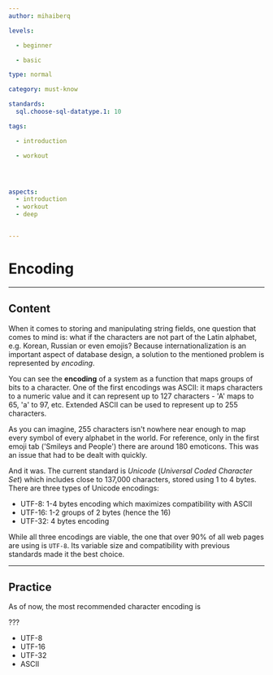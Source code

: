 ```yaml
---
author: mihaiberq

levels:

  - beginner

  - basic

type: normal

category: must-know

standards:
  sql.choose-sql-datatype.1: 10

tags:

  - introduction

  - workout




aspects:
  - introduction
  - workout
  - deep


---
```


# Encoding

---
## Content

When it comes to storing and manipulating string fields, one question that comes to mind is: what if the characters are not part of the Latin alphabet, e.g. Korean, Russian or even emojis? Because internationalization is an important aspect of database design, a solution to the mentioned problem is represented by *encoding*.

You can see the **encoding** of a system as a function that maps groups of bits to a character. One of the first encodings was ASCII: it maps characters to a numeric value and it can represent up to 127 characters - 'A' maps to 65, 'a' to 97, etc. Extended ASCII can be used to represent up to 255 characters.

As you can imagine, 255 characters isn't nowhere near enough to map every symbol of every alphabet in the world. For reference, only in the first emoji tab ('Smileys and People') there are around 180 emoticons. This was an issue that had to be dealt with quickly.

And it was. The current standard is *Unicode* (*Universal Coded Character Set*) which includes close to 137,000 characters, stored using 1 to 4 bytes. There are three types of Unicode encodings:
- UTF-8: 1-4 bytes encoding which maximizes compatibility with ASCII
- UTF-16: 1-2 groups of 2 bytes (hence the 16)
- UTF-32: 4 bytes encoding

While all three encodings are viable, the one that over 90% of all web pages are using is `UTF-8`. Its variable size and compatibility with previous standards made it the best choice.

---
## Practice

As of now, the most recommended character encoding is

???


* UTF-8
* UTF-16
* UTF-32
* ASCII